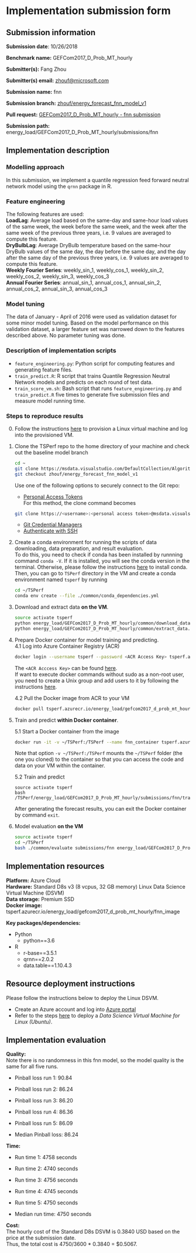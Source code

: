 # Implementation submission form

## Submission information

**Submission date**: 10/26/2018

**Benchmark name:** GEFCom2017_D_Prob_MT_hourly

**Submitter(s):** Fang Zhou

**Submitter(s) email:** zhouf@microsoft.com

**Submission name:** fnn

**Submission branch:** [zhouf/energy_forecast_fnn_model_v1](https://msdata.visualstudio.com/AlgorithmsAndDataScience/_git/TSPerf?version=GBzhouf%2Fenergy_forecast_fnn_model_v1)

**Pull request:** [GEFCom2017_D_Prob_MT_hourly - fnn submission](https://msdata.visualstudio.com/AlgorithmsAndDataScience/_git/TSPerf/pullrequest/150805?_a=overview)

**Submission path:** energy_load/GEFCom2017_D_Prob_MT_hourly/submissions/fnn


## Implementation description

### Modelling approach

In this submission, we implement a quantile regression feed forward neutral network model using the `qrnn` package in R.

### Feature engineering

The following features are used:  
**LoadLag**: Average load based on the same-day and same-hour load values of the same week, the week before the same week, and the week after the same week of the previous three years, i.e. 9 values are averaged to compute this feature.  
**DryBulbLag**:  Average DryBulb temperature based on the same-hour DryBulb values of the same day, the day before the same day, and the day after the same day of the previous three years, i.e. 9 values are averaged to compute this feature.  
**Weekly Fourier Series**: weekly_sin_1, weekly_cos_1,  weekly_sin_2, weekly_cos_2, weekly_sin_3, weekly_cos_3  
**Annual Fourier Series**: annual_sin_1, annual_cos_1, annual_sin_2, annual_cos_2, annual_sin_3, annual_cos_3  

### Model tuning

The data of January - April of 2016 were used as validation dataset for some minor model tuning. Based on the model performance on this validation dataset, a larger feature set was narrowed down to the features described above.
No parameter tuning was done.

### Description of implementation scripts

* `feature_engineering.py`: Python script for computing features and generating feature files.
* `train_predict.R`: R script that trains Quantile Regression Neutral Network models and predicts on each round of test data.
* `train_score_vm.sh`: Bash script that runs `feature_engineering.py` and `train_predict.R` five times to generate five submission files and measure model running time.

### Steps to reproduce results

0. Follow the instructions [here](#resource-deployment-instructions) to provision a Linux virtual machine and log into the provisioned
VM.

1. Clone the TSPerf repo to the home directory of your machine and check out the baseline model branch

   ```bash
   cd ~
   git clone https://msdata.visualstudio.com/DefaultCollection/AlgorithmsAndDataScience/_git/TSPerf
   git checkout zhouf/energy_forecast_fnn_model_v1
   ```
   Use one of the following options to securely connect to the Git repo:
   * [Personal Access Tokens](https://docs.microsoft.com/en-us/vsts/organizations/accounts/use-personal-access-tokens-to-authenticate?view=vsts)  
   For this method, the clone command becomes
   ```bash
   git clone https://<username>:<personal access token>@msdata.visualstudio.com/DefaultCollection/AlgorithmsAndDataScience/_git/TSPerf
   ```
   * [Git Credential Managers](https://docs.microsoft.com/en-us/vsts/repos/git/set-up-credential-managers?view=vsts)
   * [Authenticate with SSH](https://docs.microsoft.com/en-us/vsts/repos/git/use-ssh-keys-to-authenticate?view=vsts)


2. Create a conda environment for running the scripts of data downloading, data preparation, and result evaluation.   
To do this, you need to check if conda has been installed by runnning command `conda -V`. If it is installed, you will see the conda version in the terminal. Otherwise, please follow the instructions [here](https://conda.io/docs/user-guide/install/linux.html) to install conda.  
Then, you can go to `TSPerf` directory in the VM and create a conda environment named `tsperf` by running

   ```bash
   cd ~/TSPerf
   conda env create --file ./common/conda_dependencies.yml
   ```

3. Download and extract data **on the VM**.

   ```bash
   source activate tsperf
   python energy_load/GEFCom2017_D_Prob_MT_hourly/common/download_data.py
   python energy_load/GEFCom2017_D_Prob_MT_hourly/common/extract_data.py
   ```

4. Prepare Docker container for model training and predicting.  
   4.1 Log into Azure Container Registry (ACR)

   ```bash
   docker login --username tsperf --password <ACR Access Key> tsperf.azurecr.io
   ```

   The `<ACR Acccess Key>` can be found [here](https://ms.portal.azure.com/#@microsoft.onmicrosoft.com/resource/subscriptions/ff18d7a8-962a-406c-858f-49acd23d6c01/resourceGroups/tsperf/providers/Microsoft.ContainerRegistry/registries/tsperf/accessKey).   
   If want to execute docker commands without
   sudo as a non-root user, you need to create a
   Unix group and add users to it by following the instructions
   [here](https://docs.docker.com/install/linux/linux-postinstall/#manage-docker-as-a-non-root-user).

   4.2 Pull the Docker image from ACR to your VM

   ```bash
   docker pull tsperf.azurecr.io/energy_load/gefcom2017_d_prob_mt_hourly/fnn_image:v1
   ```

5. Train and predict **within Docker container**.

   5.1 Start a Docker container from the image  

   ```bash
   docker run -it -v ~/TSPerf:/TSPerf --name fnn_container tsperf.azurecr.io/energy_load/gefcom2017_d_prob_mt_hourly/fnn_image:v1
   ```

   Note that option `-v ~/TSPerf:/TSPerf` mounts the `~/TSPerf` folder (the one you cloned) to the container so that you can access the code and data on your VM within the container.

   5.2 Train and predict  

   ```
   source activate tsperf
   bash /TSPerf/energy_load/GEFCom2017_D_Prob_MT_hourly/submissions/fnn/train_score_vm.sh
   ```
   After generating the forecast results, you can exit the Docker container by command `exit`.

6. Model evaluation **on the VM**

   ```bash
   source activate tsperf
   cd ~/TSPerf
   bash ./common/evaluate submissions/fnn energy_load/GEFCom2017_D_Prob_MT_hourly
   ```

## Implementation resources

**Platform:** Azure Cloud  
**Hardware:** Standard D8s v3 (8 vcpus, 32 GB memory) Linux Data Science Virtual Machine (DSVM)  
**Data storage:** Premium SSD  
**Docker image:** tsperf.azurecr.io/energy_load/gefcom2017_d_prob_mt_hourly/fnn_image  

**Key packages/dependencies:**
  * Python
    - python==3.6    
  * R
    - r-base==3.5.1  
    - qrnn==2.0.2
    - data.table==1.10.4.3

## Resource deployment instructions
Please follow the instructions below to deploy the Linux DSVM.
  - Create an Azure account and log into [Azure portal](portal.azure.com/)
  - Refer to the steps [here](https://docs.microsoft.com/en-us/azure/machine-learning/data-science-virtual-machine/dsvm-ubuntu-intro) to deploy a *Data Science Virtual Machine for Linux (Ubuntu)*.

## Implementation evaluation
**Quality:**  
Note there is no randomness in this fnn model, so the model quality is the same for all five runs.

* Pinball loss run 1: 90.84

* Pinball loss run 2: 86.24

* Pinball loss run 3: 86.20

* Pinball loss run 4: 86.36

* Pinball loss run 5: 86.09

* Median Pinball loss: 86.24

**Time:**

* Run time 1:  4758 seconds

* Run time 2:  4740 seconds

* Run time 3:  4756 seconds

* Run time 4:  4745 seconds

* Run time 5:  4750 seconds

* Median run time:  4750 seconds

**Cost:**  
The hourly cost of the Standard D8s DSVM is 0.3840 USD based on the price at the submission date.   
Thus, the total cost is 4750/3600 * 0.3840 = $0.5067.
